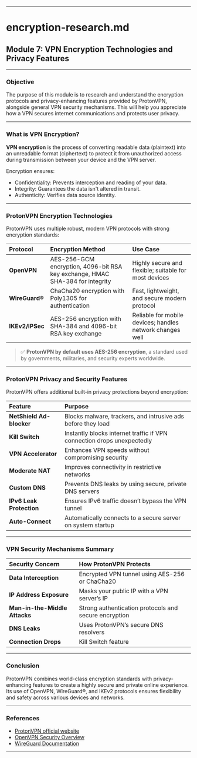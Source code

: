
---

# encryption-research.md

## Module 7: VPN Encryption Technologies and Privacy Features

---

### Objective

The purpose of this module is to research and understand the encryption protocols and privacy-enhancing features provided by ProtonVPN, alongside general VPN security mechanisms. This will help you appreciate how a VPN secures internet communications and protects user privacy.

---

### What is VPN Encryption?

**VPN encryption** is the process of converting readable data (plaintext) into an unreadable format (ciphertext) to protect it from unauthorized access during transmission between your device and the VPN server.

Encryption ensures:

* Confidentiality: Prevents interception and reading of your data.
* Integrity: Guarantees the data isn't altered in transit.
* Authenticity: Verifies data source identity.

---

### ProtonVPN Encryption Technologies

ProtonVPN uses multiple robust, modern VPN protocols with strong encryption standards:

| Protocol        | Encryption Method                                                             | Use Case                                                  |
| :-------------- | :---------------------------------------------------------------------------- | :-------------------------------------------------------- |
| **OpenVPN**     | AES-256-GCM encryption, 4096-bit RSA key exchange, HMAC SHA-384 for integrity | Highly secure and flexible; suitable for most devices     |
| **WireGuard®**  | ChaCha20 encryption with Poly1305 for authentication                          | Fast, lightweight, and secure modern protocol             |
| **IKEv2/IPSec** | AES-256 encryption with SHA-384 and 4096-bit RSA key exchange                 | Reliable for mobile devices; handles network changes well |

> ✅ **ProtonVPN by default uses AES-256 encryption**, a standard used by governments, militaries, and security experts worldwide.

---

### ProtonVPN Privacy and Security Features

ProtonVPN offers additional built-in privacy protections beyond encryption:

| Feature                  | Purpose                                                                |
| :----------------------- | :--------------------------------------------------------------------- |
| **NetShield Ad-blocker** | Blocks malware, trackers, and intrusive ads before they load           |
| **Kill Switch**          | Instantly blocks internet traffic if VPN connection drops unexpectedly |
| **VPN Accelerator**      | Enhances VPN speeds without compromising security                      |
| **Moderate NAT**         | Improves connectivity in restrictive networks                          |
| **Custom DNS**           | Prevents DNS leaks by using secure, private DNS servers                |
| **IPv6 Leak Protection** | Ensures IPv6 traffic doesn’t bypass the VPN tunnel                     |
| **Auto-Connect**         | Automatically connects to a secure server on system startup            |

---

### VPN Security Mechanisms Summary

| Security Concern              | How ProtonVPN Protects                                |
| :---------------------------- | :---------------------------------------------------- |
| **Data Interception**         | Encrypted VPN tunnel using AES-256 or ChaCha20        |
| **IP Address Exposure**       | Masks your public IP with a VPN server’s IP           |
| **Man-in-the-Middle Attacks** | Strong authentication protocols and secure encryption |
| **DNS Leaks**                 | Uses ProtonVPN’s secure DNS resolvers                 |
| **Connection Drops**          | Kill Switch feature                                   |

---

### Conclusion

ProtonVPN combines world-class encryption standards with privacy-enhancing features to create a highly secure and private online experience. Its use of OpenVPN, WireGuard®, and IKEv2 protocols ensures flexibility and safety across various devices and networks.

---

### References

* [ProtonVPN official website](https://protonvpn.com)
* [OpenVPN Security Overview](https://openvpn.net)
* [WireGuard Documentation](https://www.wireguard.com/protocol/)

---

